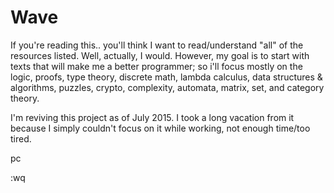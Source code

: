 # Wave

If you're reading this.. you'll think I want to read/understand "all" of the resources listed. Well, actually, I would. However, my goal is to start with texts that will make me a better programmer; so i'll focus mostly on the logic, proofs, type theory, discrete math, lambda calculus, data structures & algorithms, puzzles, crypto, complexity, automata, matrix, set, and category theory.

I'm reviving this project as of July 2015. I took a long vacation from it because I simply couldn't focus on it while working, not enough time/too tired.

pc

:wq

